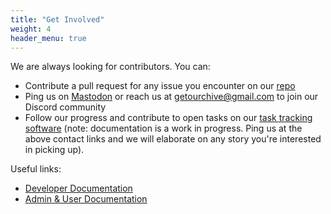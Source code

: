 ```yaml
---
title: "Get Involved"
weight: 4
header_menu: true
---
```


We are always looking for contributors. You can:

- Contribute a pull request for any issue you encounter on our [repo](https://github.com/c-e-p/ourchive)
- Ping us on [Mastodon](https://federatedfandom.net/@ourchive) or reach us at <getourchive@gmail.com> to join our Discord community
- Follow our progress and contribute to open tasks on our [task tracking software](https://planning.ourchive.io/project/ourchive-beta/kanban) (note: documentation is a work in progress. Ping us at the above contact links and we will elaborate on any story you're interested in picking up).

Useful links:
- [Developer Documentation](https://developer.getourchive.io)
- [Admin & User Documentation](https://docs.getourchive.io)